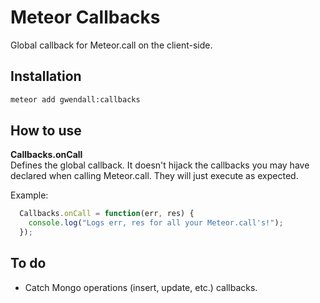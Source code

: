 Meteor Callbacks
=================

Global callback for Meteor.call on the client-side.

Installation
------------

``` sh
meteor add gwendall:callbacks
```

How to use
----------

**Callbacks.onCall**  
Defines the global callback. It doesn't hijack the callbacks you may have declared when calling Meteor.call. They will just execute as expected.

Example:

```javascript
  Callbacks.onCall = function(err, res) {
    console.log("Logs err, res for all your Meteor.call's!");
  });
```
To do
-----

- Catch Mongo operations (insert, update, etc.) callbacks.

